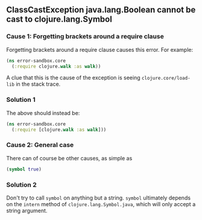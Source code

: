 ## ClassCastException java.lang.Boolean cannot be cast to clojure.lang.Symbol

### Cause 1: Forgetting brackets around a require clause

Forgetting brackets around a require clause causes this error. For example:

```clojure
(ns error-sandbox.core
  (:require clojure.walk :as walk))
```

A clue that this is the cause of the exception is seeing `clojure.core/load-lib` in the stack trace.

### Solution 1

The above should instead be:

```clojure
(ns error-sandbox.core
  (:require [clojure.walk :as walk]))
```

### Cause 2: General case

There can of course be other causes, as simple as

```clojure
(symbol true)
```

### Solution 2

Don't try to call `symbol` on anything but a string. `symbol` ultimately depends on the `intern` method of `clojure.lang.Symbol.java`, which will only accept a string argument.

